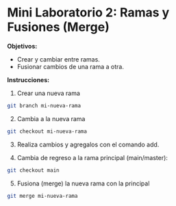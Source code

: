 # Mini Laboratorio 2: Ramas y Fusiones (Merge)

**Objetivos:**

- Crear y cambiar entre ramas.
- Fusionar cambios de una rama a otra.

**Instrucciones:**

1. Crear una nueva rama
```bash
git branch mi-nueva-rama
```
2. Cambia a la nueva rama
```bash
git checkout mi-nueva-rama
```
3. Realiza cambios y agregalos con el comando add.

4. Cambia de regreso a la rama principal (main/master):
```bash
git checkout main
```
5. Fusiona (merge) la nueva rama con la principal
```bash
git merge mi-nueva-rama
```